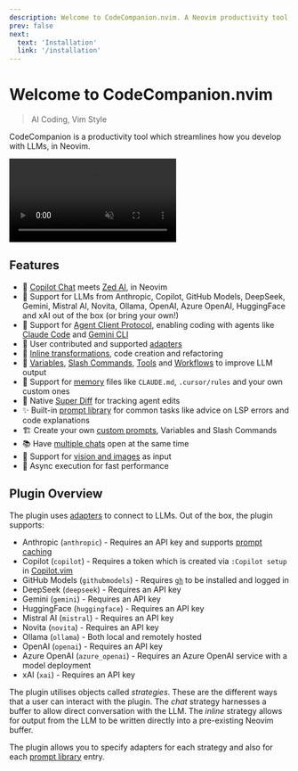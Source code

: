 ```yaml
---
description: Welcome to CodeCompanion.nvim. A Neovim productivity tool which streamlines how you develop with LLMs.
prev: false
next:
  text: 'Installation'
  link: '/installation'
---
```


# Welcome to CodeCompanion.nvim

> AI Coding, Vim Style

CodeCompanion is a productivity tool which streamlines how you develop with LLMs, in Neovim.

<p>
<video controls muted src="https://github.com/user-attachments/assets/3cc83544-2690-49b5-8be6-51e671db52ef"></video>
</p>

## Features

- :speech_balloon: [Copilot Chat](https://github.com/features/copilot) meets [Zed AI](https://zed.dev/blog/zed-ai), in Neovim
- :electric_plug: Support for LLMs from Anthropic, Copilot, GitHub Models, DeepSeek, Gemini, Mistral AI, Novita, Ollama, OpenAI, Azure OpenAI, HuggingFace and xAI out of the box (or bring your own!)
- :robot: Support for [Agent Client Protocol](https://agentclientprotocol.com/overview/introduction), enabling coding with agents like [Claude Code](https://docs.anthropic.com/en/docs/claude-code/overview) and [Gemini CLI](https://github.com/google-gemini/gemini-cli)
- :heart_hands: User contributed and supported [adapters](/configuration/adapters#community-adapters)
- :rocket: [Inline transformations](/usage/inline-assistant.html), code creation and refactoring
- :robot: [Variables](/usage/chat-buffer/variables), [Slash Commands](/usage/chat-buffer/slash-commands), [Tools](/usage/chat-buffer/tools) and [Workflows](/usage/workflows) to improve LLM output
- :brain: Support for [memory](/usage/chat-buffer/memory) files like `CLAUDE.md`, `.cursor/rules` and your own custom ones
- :crystal_ball: Native [Super Diff](/usage/chat-buffer/index#super-diff) for tracking agent edits
- :sparkles: Built-in [prompt library](/usage/action-palette.html) for common tasks like advice on LSP errors and code explanations
- :building_construction: Create your own [custom prompts](extending/prompts), Variables and Slash Commands
- :books: Have [multiple chats](/usage/introduction#quickly-accessing-a-chat-buffer) open at the same time
- :art: Support for [vision and images](/usage/chat-buffer/#images-vision) as input
- :muscle: Async execution for fast performance

## Plugin Overview

The plugin uses [adapters](configuration/adapters) to connect to LLMs. Out of the box, the plugin supports:

- Anthropic (`anthropic`) - Requires an API key and supports [prompt caching](https://docs.anthropic.com/en/docs/build-with-claude/prompt-caching)
- Copilot (`copilot`) - Requires a token which is created via `:Copilot setup` in [Copilot.vim](https://github.com/github/copilot.vim)
- GitHub Models (`githubmodels`) - Requires [`gh`](https://github.com/cli/cli) to be installed and logged in
- DeepSeek (`deepseek`) - Requires an API key
- Gemini (`gemini`) - Requires an API key
- HuggingFace (`huggingface`) - Requires an API key
- Mistral AI (`mistral`) - Requires an API key
- Novita (`novita`) - Requires an API key
- Ollama (`ollama`) - Both local and remotely hosted
- OpenAI (`openai`) - Requires an API key
- Azure OpenAI (`azure_openai`) - Requires an Azure OpenAI service with a model deployment
- xAI (`xai`) - Requires an API key

The plugin utilises objects called _strategies_. These are the different ways that a user can interact with the plugin. The _chat_ strategy harnesses a buffer to allow direct conversation with the LLM. The _inline_ strategy allows for output from the LLM to be written directly into a pre-existing Neovim buffer.

The plugin allows you to specify adapters for each strategy and also for each [prompt library](configuration/prompt-library) entry.
